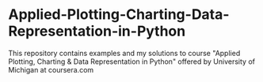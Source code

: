 # Applied-Plotting-Charting-Data-Representation-in-Python

This repository contains examples and my solutions to course "Applied Plotting, Charting & Data Representation in Python" offered by University of Michigan at coursera.com
